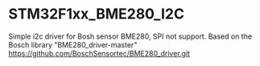 # STM32F1xx_BME280_I2C
Simple i2c driver for Bosh sensor BME280, SPI not support.
Based on the Bosch library "BME280_driver-master" https://github.com/BoschSensortec/BME280_driver.git


